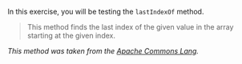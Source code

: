 In this exercise, you will be testing the `lastIndexOf` method.

> This method finds the last index of the given value in the array starting at the given index.

*This method was taken from the [Apache Commons Lang](https://github.com/apache/commons-lang/blob/d2687419c6973572d1621afc1b8546f5262769c3/src/main/java/org/apache/commons/lang3/ArrayUtils.java#L3833).*
